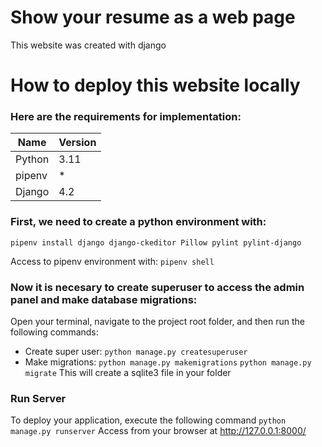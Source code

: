 # Show your resume as a web page

This website was created with django

# How to deploy this website locally

### Here are the requirements for implementation:

| Name | Version |
|------|----------|
|Python| 3.11 |
|pipenv| * |
|Django| 4.2 |

### First, we need to create a python environment with:

`pipenv install django django-ckeditor Pillow pylint pylint-django`

Access to pipenv environment with:
`pipenv shell`

### Now it is necesary to create superuser to access the admin panel and make database migrations:
Open your terminal, navigate to the project root folder, and then run the following commands: 
* Create super user:
  `python manage.py createsuperuser`
* Make migrations:
  `python manage.py makemigrations`
  `python manage.py migrate`
This will create a sqlite3 file in your folder

### Run Server
To deploy your application, execute the following command
`python manage.py runserver`
Access from your browser at http://127.0.0.1:8000/







  








